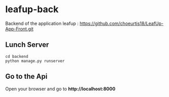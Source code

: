 # leafup-back
Backend of the application leafup : https://github.com/choeurtis18/LeafUp-App-Front.git

## Lunch Server
```
cd backend
python manage.py runserver
```

## Go to the Api
Open your browser and go to **http://localhost:8000**

